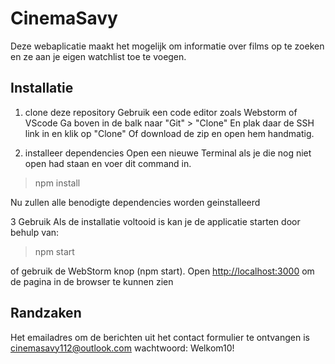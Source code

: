 # CinemaSavy

Deze webaplicatie maakt het mogelijk om informatie over films op te zoeken en ze aan je eigen watchlist toe te voegen.

## Installatie

1. clone deze repository
Gebruik een code editor zoals Webstorm of VScode
Ga boven in de balk naar "Git" > "Clone" En plak daar de SSH link in en klik op "Clone"
Of download de zip en open hem handmatig.

3. installeer dependencies
Open een nieuwe Terminal als je die nog niet open had staan en voer dit command in.
> npm install

Nu zullen alle benodigte dependencies worden geinstalleerd

3 Gebruik
Als de installatie voltooid is kan je de applicatie starten door behulp van: 

>npm start

of gebruik de WebStorm knop (npm start). Open [http://localhost:3000](http://localhost:3000/) om de pagina in de browser te kunnen zien

## Randzaken

Het emailadres om de berichten uit het contact formulier te ontvangen is
cinemasavy112@outlook.com
wachtwoord: Welkom10!



